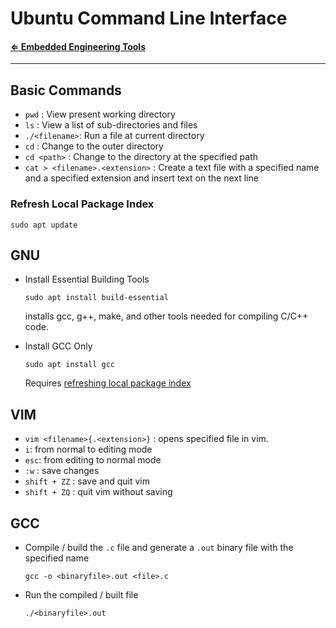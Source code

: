 # Ubuntu Command Line Interface

#### **[⇐ Embedded Engineering Tools](../Embedded-Engineering-Tools.md)**
---

## Basic Commands

* `pwd` : View present working directory
* `ls` : View a list of sub-directories and files
* `./<filename>`: Run a file at current directory
* `cd` : Change to the outer directory
* `cd <path>` : Change to the directory at the specified path
* `cat > <filename>.<extension>` : Create a text file with a specified name and a specified extension and insert text on the next line


### Refresh Local Package Index

`sudo apt update`

## GNU
* Install Essential Building Tools

    `sudo apt install build-essential`
        
    installs gcc, g++, make, and other tools needed for compiling C/C++ code.

* Install GCC Only

    `sudo apt install gcc`

    Requires [refreshing local package index](#refresh-local-package-index)


## VIM
* `vim <filename>{.<extension>}` : opens specified file in vim.
* `i`: from normal to editing mode
* `esc`: from editing to normal mode
* `:w` : save changes
* `shift + ZZ` : save and quit vim
* `shift + ZQ` : quit vim without saving

## GCC
* Compile / build the `.c` file and generate a `.out` binary file with the specified name

    `gcc -o <binaryfile>.out <file>.c`

* Run the compiled / built file

    `./<binaryfile>.out`